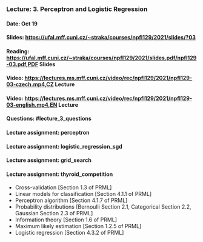 ### Lecture: 3. Perceptron and Logistic Regression
#### Date: Oct 19
#### Slides: https://ufal.mff.cuni.cz/~straka/courses/npfl129/2021/slides/?03
#### Reading: https://ufal.mff.cuni.cz/~straka/courses/npfl129/2021/slides.pdf/npfl129-03.pdf,PDF Slides
#### Video: https://lectures.ms.mff.cuni.cz/video/rec/npfl129/2021/npfl129-03-czech.mp4,CZ Lecture
#### Video: https://lectures.ms.mff.cuni.cz/video/rec/npfl129/2021/npfl129-03-english.mp4,EN Lecture
#### Questions: #lecture_3_questions
#### Lecture assignment: perceptron
#### Lecture assignment: logistic_regression_sgd
#### Lecture assignment: grid_search
#### Lecture assignment: thyroid_competition

- Cross-validation [Section 1.3 of PRML]
- Linear models for classification [Section 4.1.1 of PRML]
- Perceptron algorithm [Section 4.1.7 of PRML]
- Probability distributions [Bernoulli Section 2.1, Categorical Section 2.2, Gaussian Section 2.3 of PRML]
- Information theory [Section 1.6 of PRML]
- Maximum likely estimation [Section 1.2.5 of PRML] 
- Logistic regression [Section 4.3.2 of PRML]
